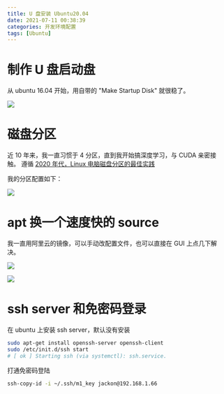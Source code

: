 ```yaml
---
title: U 盘安装 Ubuntu20.04
date: 2021-07-11 00:38:39
categories: 开发环境配置
tags: [Ubuntu]
---
```


# 制作 U 盘启动盘

从 ubuntu 16.04 开始，用自带的 "Make Startup Disk" 就很稳了。

![](https://images.jackon.me/ubuntu-make-startup-disk.png)

# 磁盘分区

近 10 年来，我一直习惯于 4 分区，直到我开始搞深度学习，与 CUDA 亲密接触。
遵循 [2020 年代，Linux 电脑磁盘分区的最佳实践](https://jackon.me/article/linux-pc-disk-partition-best-practice-in-2020s/)

我的分区配置如下：

![](https://images.jackon.me/ubuntu24-04-disk-partion.png)


# apt 换一个速度快的 source

我一直用阿里云的镜像，可以手动改配置文件，也可以直接在 GUI 上点几下解决。

![](https://images.jackon.me/ubuntu-1804-gui-change-source-mirror-entry.png)

![](https://images.jackon.me/ubuntu-1804-gui-change-source-mirror-entry.png)

# ssh server 和免密码登录

在 ubuntu 上安装 ssh server，默认没有安装

```bash
sudo apt-get install openssh-server openssh-client
sudo /etc/init.d/ssh start
# [ ok ] Starting ssh (via systemctl): ssh.service.
```

打通免密码登陆


```bash
ssh-copy-id -i ~/.ssh/m1_key jackon@192.168.1.66
```

